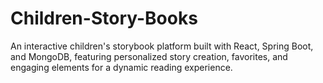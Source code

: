# Children-Story-Books
An interactive children's storybook platform built with React, Spring Boot, and MongoDB, featuring personalized story creation, favorites, and engaging elements for a dynamic reading experience.
